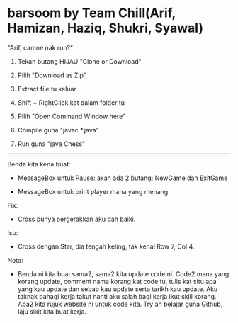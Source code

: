 # barsoom by Team Chill(Arif, Hamizan, Haziq, Shukri, Syawal)

"Arif, camne nak run?"

1) Tekan butang HIJAU "Clone or Download"

2) Pilih "Download as Zip"

3) Extract file tu keluar

4) Shift + RightClick kat dalam folder tu

5) Pilih "Open Command Window here"

6) Compile guna "javac *.java"

7) Run guna "java Chess"

-------

Benda kita kena buat:

- MessageBox untuk Pause: akan ada 2 butang; NewGame dan ExitGame

- MessageBox untuk print player mana yang menang

Fix:

- Cross punya pergerakkan aku dah baiki.

Isu:

- Cross dengan Star, dia tengah keling, tak kenal Row 7, Col 4.

Nota:

- Benda ni kita buat sama2, sama2 kita update code ni. Code2 mana yang korang update, comment nama korang kat code tu, tulis kat situ apa yang kau update dan sebab kau update serta tarikh kau update. Aku taknak bahagi kerja takut nanti aku salah bagi kerja ikut skill korang. Apa2 kita rujuk website ni untuk code kita. Try ah belajar guna Github, laju sikit kita buat kerja.
